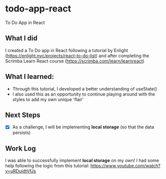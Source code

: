 # todo-app-react
To Do App in React

## What I did
I created a To Do app in React following a tutorial by Enlight (https://enlight.nyc/projects/react-to-do-list) and after completing the Scrimba Learn React course (https://scrimba.com/learn/learnreact)

## What I learned:
- Through this tutorial, I developed a better understanding of useState()
- I also used this as an opportunity to continue playing around with the styles to add my own unique 'flair'

## Next Steps
- [X] As a challenge, I will be implementing **local storage** (so that the data persists)

## Work Log
I was able to successfully implement **local storage** on my own! I had some help following the logic from this tutorial: https://www.youtube.com/watch?v=uRDujdtVfJs 
